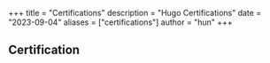 +++
title = "Certifications"
description = "Hugo Certifications"
date = "2023-09-04"
aliases = ["certifications"]
author = "hun"
+++

## Certification